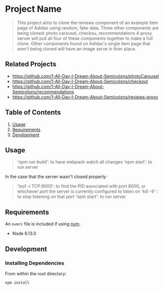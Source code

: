 # Project Name

> This project aims to clone the reviews component of an example item page of Adidas using random, fake data.
> Three other components are being cloned: photo carousel, checkou, recommendations
> A proxy server will pull all four of these components together to make a full clone.
> Other components found on Adidas's single item page that aren't being cloned will have an image serve in thier place.

## Related Projects

  - https://github.com/1-All-Day-I-Dream-About-Semicolons/photoCarousel
  - https://github.com/1-All-Day-I-Dream-About-Semicolons/checkout
  - https://github.com/1-All-Day-I-Dream-About-Semicolons/recommendations
  - https://github.com/1-All-Day-I-Dream-About-Semicolons/reviews-proxy

## Table of Contents

1. [Usage](#Usage)
1. [Requirements](#requirements)
1. [Development](#development)

## Usage

> 'npm run build': to have webpack watch all changes
> 'npm start': to run server

In the case that the server wasn't closed properly:
> 'lsof -i TCP:8000': to find the PID associated with port 8000, or whichever port the server is currently configured to listen on
> 'kill -9 <PID>': to stop listening on that port
> 'npm start': to run server

## Requirements

An `nvmrc` file is included if using [nvm](https://github.com/creationix/nvm).

- Node 6.13.0

## Development

### Installing Dependencies

From within the root directory:

```
npm install
```

